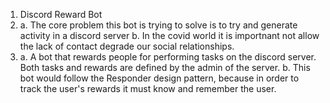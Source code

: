 1. Discord Reward Bot
2. a. The core problem this bot is trying to solve is to try and generate activity in a discord server
   b. In the covid world it is importnant not allow the lack of contact degrade our social relationships. 
3. a. A bot that rewards people for performing tasks on the discord server. Both tasks and rewards are defined by the admin of the server.
   b. This bot would follow the Responder design pattern, because in order to track the user's rewards it must know and remember the user. 

